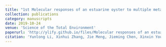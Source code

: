 ```yaml
---
title: "1st Molecular responses of an estuarine oyster to multiple metal contamination in Southern China revealed by RNA-seq"
collection: publications
category: manuscripts
date: 2019-10-24
venue: 'Science of the Total Environment'
paperurl: 'http://ylify.github.io/files/Molecular responses of an estuarine oyster to multiple metal contamination in Southern China revealed by RNA-seq.pdf'
citation: 'Yunlong Li, Xinhui Zhang, Jie Meng, Jieming Chen, Xinxin You, Qiong Shi, Wen-Xiong Wang<sup>*</sup>. (2020). &quot;Molecular responses of an estuarine oyster to multiple metal contamination in Southern China revealed by RNA-seq.&quot; <i>Science of the Total Environment</i>. 701: 134648. doi: 10.1016/j.scitotenv.2019.134648'
---
```


